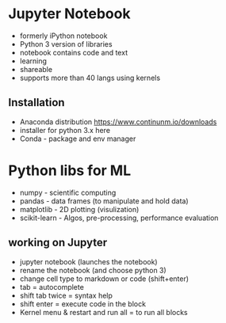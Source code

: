 
# Jupyter Notebook 
- formerly iPython notebook
- Python 3 version of libraries
- notebook contains code and text 
- learning
- shareable 
- supports more than 40 langs using kernels 

## Installation
- Anaconda distribution https://www.continunm.io/downloads
- installer for python 3.x here
- Conda - package and env manager

# Python libs for ML
- numpy - scientific computing 
- pandas - data frames (to manipulate and hold data)
- matplotlib - 2D plotting (visulization)
- scikit-learn - Algos, pre-processing, performance evaluation 

## working on Jupyter
- jupyter notebook (launches the notebook)
- rename the notebook (and choose python 3)
- change cell type to markdown or code (shift+enter)
- tab = autocomplete
- shift tab twice = syntax help
- shift enter = execute code in the block
- Kernel menu & restart and run all = to run all blocks 
